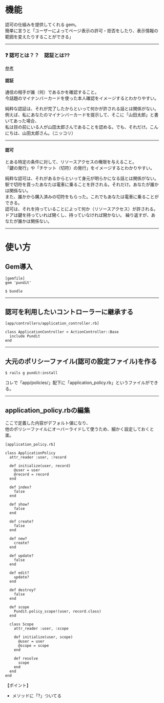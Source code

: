 # 機能
認可の仕組みを提供してくれる gem。  
簡単に言うと「ユーザーによってページ表示の許可・拒否をしたり、表示情報の範囲を変えたりすることができる」
***

### ❓ 認可とは？？　認証とは??
[参考](https://dev.classmethod.jp/articles/authentication-and-authorization/#return-note-184783-1)  

#### 認証  
通信の相手が誰（何）であるかを確認すること。  
今話題のマイナンバーカードを使った本人確認をイメージするとわかりやすい。  
  
純粋な認証は、それが完了したからといって何かが許される話とは関係がない。  
例えば、私にあなたのマイナンバーカードを提示して、そこに「山田太郎」と書いてあった場合、  
私は目の前にいる人が山田太郎さんであることを認める。でも、それだけ。こんにちは、山田太郎さん。（ニッコリ）
***

#### 認可
とある特定の条件に対して、リソースアクセスの権限を与えること。  
「鍵の発行」や「チケット（切符）の発行」をイメージするとわかりやすい。   
  
純粋な認可は、それがあるからといって身元が明らかになる話とは関係がない。  
駅で切符を買ったあなたは電車に乗ることを許される。それだけ。あなたが誰かは関係ない。  
また、誰かから購入済みの切符をもらった。これでもあなたは電車に乗ることができる。  
認可は、それを持っていることによって何か（リソースアクセス）が許される。  
ドアは鍵を持っていれば開くし、持っていなければ開かない。
繰り返すが、あなたが誰かは関係ない。  
***

# 使い方
## Gem導入
~~~
[gemfile]
gem 'pundit'

$ bundle
~~~
***

## 認可を利用したいコントローラーに継承する
~~~
[app/controllers/application_controller.rb]

class ApplicationController < ActionController::Base
  include Pundit
end
~~~
***

## 大元のポリシーファイル(認可の設定ファイル)を作る
~~~
$ rails g pundit:install
~~~
コレで「app/policies/」配下に「application_policy.rb」というファイルができる。
***

## application_policy.rbの編集
ここで定義した内容がデフォルト値になり、  
他のポリシーファイルにオーバーライドして使うため、細かく設定しておくと楽。
~~~
[application_policy.rb]

class ApplicationPolicy
  attr_reader :user, :record

  def initialize(user, record)
    @user = user
    @record = record
  end

  def index?
    false
  end

  def show?
    false
  end

  def create?
    false
  end

  def new?
    create?
  end

  def update?
    false
  end

  def edit?
    update?
  end

  def destroy?
    false
  end

  def scope
    Pundit.policy_scope!(user, record.class)
  end

  class Scope
    attr_reader :user, :scope

    def initialize(user, scope)
      @user = user
      @scope = scope
    end

    def resolve
      scope
    end
  end
end
~~~
【ポイント】
- メソッドに「?」ついてる

